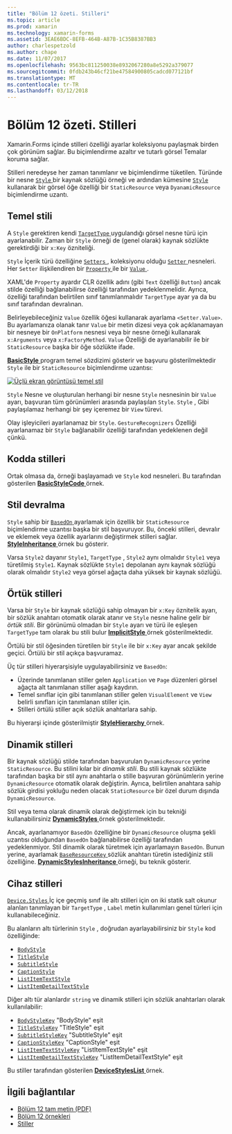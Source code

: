 ```yaml
---
title: "Bölüm 12 özeti. Stilleri"
ms.topic: article
ms.prod: xamarin
ms.technology: xamarin-forms
ms.assetid: 3EAE6BDC-8EFB-464B-A87B-1C35B8387BB3
author: charlespetzold
ms.author: chape
ms.date: 11/07/2017
ms.openlocfilehash: 9563bc811250038e8932067280a8e5292a379077
ms.sourcegitcommit: 0fdb243b46cf21be47584900805cadcd077121bf
ms.translationtype: MT
ms.contentlocale: tr-TR
ms.lasthandoff: 03/12/2018
---
```

# <a name="summary-of-chapter-12-styles"></a>Bölüm 12 özeti. Stilleri

Xamarin.Forms içinde stilleri özelliği ayarlar koleksiyonu paylaşmak birden çok görünüm sağlar. Bu biçimlendirme azaltır ve tutarlı görsel Temalar koruma sağlar.

Stilleri neredeyse her zaman tanımlanır ve biçimlendirme tüketilen. Türünde bir nesne [ `Style` ](https://developer.xamarin.com/api/type/Xamarin.Forms.Style/) bir kaynak sözlüğü örneği ve ardından kümesine [ `Style` ](https://developer.xamarin.com/api/property/Xamarin.Forms.VisualElement.Style/) kullanarak bir görsel öğe özelliği bir `StaticResource` veya `DyanamicResource` biçimlendirme uzantı.

## <a name="the-basic-style"></a>Temel stili

A `Style` gerektiren kendi [ `TargetType` ](https://developer.xamarin.com/api/property/Xamarin.Forms.Style.TargetType/) uygulandığı görsel nesne türü için ayarlanabilir. Zaman bir `Style` örneği de (genel olarak) kaynak sözlükte gerektirdiği bir `x:Key` özniteliği.

`Style` İçerik türü özelliğine [ `Setters` ](https://developer.xamarin.com/api/property/Xamarin.Forms.Style.Setters/), koleksiyonu olduğu [ `Setter` ](https://developer.xamarin.com/api/type/Xamarin.Forms.Setter/) nesneleri. Her `Setter` ilişkilendiren bir [ `Property` ](https://developer.xamarin.com/api/property/Xamarin.Forms.Setter.Property/) ile bir [ `Value` ](https://developer.xamarin.com/api/property/Xamarin.Forms.Setter.Value/).

XAML'de `Property` ayardır CLR özellik adını (gibi `Text` özelliği `Button`) ancak stilde özelliği bağlanabilirse özelliği tarafından yedeklenmelidir. Ayrıca, özelliği tarafından belirtilen sınıf tanımlanmalıdır `TargetType` ayar ya da bu sınıf tarafından devralınan.

Belirleyebileceğiniz `Value` özellik öğesi kullanarak ayarlama `<Setter.Value>`. Bu ayarlamanıza olanak tanır `Value` bir metin dizesi veya çok açıklanamayan bir nesneye bir `OnPlatform` nesnesi veya bir nesne örneği kullanarak `x:Arguments` veya `x:FactoryMethod`. `Value` Özelliği de ayarlanabilir ile bir `StaticResource` başka bir öğe sözlükte ifade.

[ **BasicStyle** ](https://github.com/xamarin/xamarin-forms-book-samples/tree/master/Chapter12/BasicStyle) program temel sözdizimi gösterir ve başvuru gösterilmektedir `Style` ile bir `StaticResource` biçimlendirme uzantısı:

[![Üçlü ekran görüntüsü temel stil](images/ch12fg01-small.png "temel stilleri")](images/ch12fg01-large.png#lightbox "temel stilleri")

`Style` Nesne ve oluşturulan herhangi bir nesne `Style` nesnesinin bir `Value` ayarı, başvuran tüm görünümleri arasında paylaşılan `Style`. `Style` , Gibi paylaşılamaz herhangi bir şey içeremez bir `View` türevi.

Olay işleyicileri ayarlanamaz bir `Style`. `GestureRecognizers` Özelliği ayarlanamaz bir `Style` bağlanabilir özelliği tarafından yedeklenen değil çünkü.

## <a name="styles-in-code"></a>Kodda stilleri

Ortak olmasa da, örneği başlayamadı ve `Style` kod nesneleri. Bu tarafından gösterilen [ **BasicStyleCode** ](https://github.com/xamarin/xamarin-forms-book-samples/tree/master/Chapter12/BasicStyleCode) örnek.

## <a name="style-inheritance"></a>Stil devralma

`Style` sahip bir [ `BasedOn` ](https://developer.xamarin.com/api/property/Xamarin.Forms.Style.BasedOn/) ayarlamak için özellik bir `StaticResource` biçimlendirme uzantısı başka bir stil başvuruyor. Bu, önceki stilleri, devralır ve eklemek veya özellik ayarlarını değiştirmek stilleri sağlar. [ **StyleInheritance** ](https://github.com/xamarin/xamarin-forms-book-samples/tree/master/Chapter12/StyleInheritance) örnek bu gösterir.

Varsa `Style2` dayanır `Style1`, `TargetType` , `Style2` aynı olmalıdır `Style1` veya türetilmiş `Style1`. Kaynak sözlükte `Style1` depolanan aynı kaynak sözlüğü olarak olmalıdır `Style2` veya görsel ağaçta daha yüksek bir kaynak sözlüğü.

## <a name="implicit-styles"></a>Örtük stilleri

Varsa bir `Style` bir kaynak sözlüğü sahip olmayan bir `x:Key` öznitelik ayarı, bir sözlük anahtarı otomatik olarak atanır ve `Style` nesne haline gelir bir *örtük stili*. Bir görünümü olmadan bir `Style` ayarı ve türü ile eşleşen `TargetType` tam olarak bu stili bulur [ **ImplicitStyle** ](https://github.com/xamarin/xamarin-forms-book-samples/tree/master/Chapter12/ImplicitStyle) örnek gösterilmektedir.

Örtülü bir stil öğesinden türetilen bir `Style` ile bir `x:Key` ayar ancak şekilde geçici. Örtülü bir stil açıkça başvuramaz.

Üç tür stilleri hiyerarşisiyle uygulayabilirsiniz ve `BasedOn`:

- Üzerinde tanımlanan stiller gelen `Application` ve `Page` düzenleri görsel ağaçta alt tanımlanan stiller aşağı kaydırın.
- Temel sınıflar için gibi tanımlanan stiller gelen `VisualElement` ve `View` belirli sınıfları için tanımlanan stiller için.
- Stilleri örtülü stiller açık sözlük anahtarlara sahip.

Bu hiyerarşi içinde gösterilmiştir [ **StyleHierarchy** ](https://github.com/xamarin/xamarin-forms-book-samples/tree/master/Chapter12/StyleHierarchy) örnek.

## <a name="dynamic-styles"></a>Dinamik stilleri

Bir kaynak sözlüğü stilde tarafından başvurulan `DynamicResource` yerine `StaticResource`. Bu stilini kılar bir *dinamik stili*. Bu stili kaynak sözlükte tarafından başka bir stil aynı anahtarla o stille başvuran görünümlerin yerine `DynamicResource` otomatik olarak değiştirin. Ayrıca, belirtilen anahtara sahip sözlük girdisi yokluğu neden olacak `StaticResource` bir özel durum dışında `DynamicResource`.

Stil veya tema olarak dinamik olarak değiştirmek için bu tekniği kullanabilirsiniz [ **DynamicStyles** ](https://github.com/xamarin/xamarin-forms-book-samples/tree/master/Chapter12/DynamicStyles) örnek gösterilmektedir.

Ancak, ayarlanamıyor `BasedOn` özelliğine bir `DynamicResource` oluşma şekli uzantısı olduğundan `BasedOn` bağlanabilirse özelliği tarafından yedeklenmiyor. Stil dinamik olarak türetmek için ayarlamayın `BasedOn`. Bunun yerine, ayarlamak [ `BaseResourceKey` ](https://developer.xamarin.com/api/property/Xamarin.Forms.Style.BaseResourceKey/) sözlük anahtarı türetin istediğiniz stili özelliğine. [ **DynamicStylesInheritance** ](https://github.com/xamarin/xamarin-forms-book-samples/tree/master/Chapter12/DynaStylesInh) örneği, bu teknik gösterir.

## <a name="device-styles"></a>Cihaz stilleri

[ `Device.Styles` ](https://developer.xamarin.com/api/type/Xamarin.Forms.Device+Styles/) İç içe geçmiş sınıf ile altı stilleri için on iki statik salt okunur alanları tanımlayan bir `TargetType` , `Label` metin kullanımları genel türleri için kullanabileceğiniz.

Bu alanların altı türlerinin `Style` , doğrudan ayarlayabilirsiniz bir `Style` kod özelliğinde:

- [`BodyStyle`](https://developer.xamarin.com/api/field/Xamarin.Forms.Device+Styles.BodyStyle/)
- [`TitleStyle`](https://developer.xamarin.com/api/field/Xamarin.Forms.Device+Styles.TitleStyle/)
- [`SubtitleStyle`](https://developer.xamarin.com/api/field/Xamarin.Forms.Device+Styles.SubtitleStyle/)
- [`CaptionStyle`](https://developer.xamarin.com/api/field/Xamarin.Forms.Device+Styles.CaptionStyle/)
- [`ListItemTextStyle`](https://developer.xamarin.com/api/field/Xamarin.Forms.Device+Styles.ListItemTextStyle/)
- [`ListItemDetailTextStyle`](https://developer.xamarin.com/api/field/Xamarin.Forms.Device+Styles.ListItemDetailTextStyle/)

Diğer altı tür alanlardır `string` ve dinamik stilleri için sözlük anahtarları olarak kullanılabilir:

- [`BodyStyleKey`](https://developer.xamarin.com/api/field/Xamarin.Forms.Device+Styles.BodyStyleKey/) "BodyStyle" eşit
- [`TitleStyleKey`](https://developer.xamarin.com/api/field/Xamarin.Forms.Device+Styles.TitleStyleKey/) "TitleStyle" eşit
- [`SubtitleStyleKey`](https://developer.xamarin.com/api/field/Xamarin.Forms.Device+Styles.SubtitleStyleKey/) "SubtitleStyle" eşit
- [`CaptionStyleKey`](https://developer.xamarin.com/api/field/Xamarin.Forms.Device+Styles.CaptionStyleKey/) "CaptionStyle" eşit
- [`ListItemTextStyleKey`](https://developer.xamarin.com/api/field/Xamarin.Forms.Device+Styles.ListItemTextStyleKey/) "ListItemTextStyle" eşit
- [`ListItemDetailTextStyleKey`](https://developer.xamarin.com/api/field/Xamarin.Forms.Device+Styles.ListItemDetailTextStyleKey/) "ListItemDetailTextStyle" eşit

Bu stiller tarafından gösterilen [ **DeviceStylesList** ](https://github.com/xamarin/xamarin-forms-book-samples/tree/master/Chapter12/DeviceStylesList) örnek.



## <a name="related-links"></a>İlgili bağlantılar

- [Bölüm 12 tam metin (PDF)](https://download.xamarin.com/developer/xamarin-forms-book/XamarinFormsBook-Ch12-Apr2016.pdf)
- [Bölüm 12 örnekleri](https://github.com/xamarin/xamarin-forms-book-samples/tree/master/Chapter12)
- [Stiller](~/xamarin-forms/user-interface/styles/index.md)
